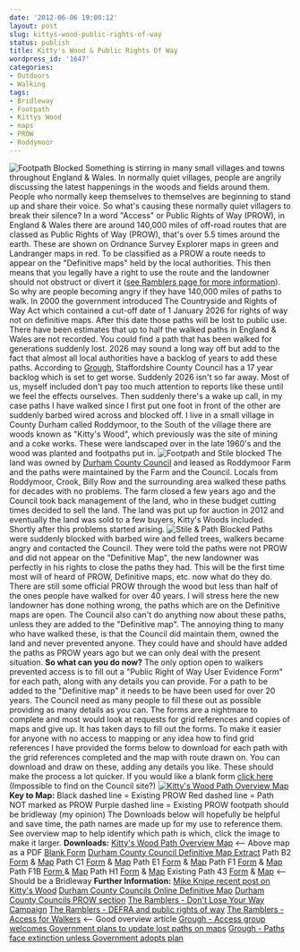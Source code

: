 ```yaml
---
date: '2012-06-06 19:00:12'
layout: post
slug: kittys-wood-public-rights-of-way
status: publish
title: Kitty's Wood & Public Rights Of Way
wordpress_id: '1647'
categories:
- Outdoors
- Walking
tags:
- Bridleway
- Footpath
- Kittys Wood
- maps
- PROW
- Roddymoor
---
```


![Footpath Blocked](http://www.stevenhorner.com/wp-content/uploads/2012/06/B2-Blocked-A.jpg) Something is stirring in many small villages and towns throughout England & Wales. In normally quiet villages, people are angrily discussing the latest happenings in the woods and fields around them. People who normally keep themselves to themselves are beginning to stand up and share their voice. So what's causing these normally quiet villagers to break their silence? In a word "Access" or Public Rights of Way (PROW), in England & Wales there are around 140,000 miles of off-road routes that are classed as Public Rights of Way (PROW), that's over 5.5 times around the earth. These are shown on Ordnance Survey Explorer maps in green and Landranger maps in red. To be classified as a PROW a route needs to appear on the "Definitive maps" held by the local authorities. This then means that you legally have a right to use the route and the landowner should not obstruct or divert it ([see Ramblers page for more information](http://www.ramblers.org.uk/info/britain/access-for-walkers-in-britain)). So why are people becoming angry if they have 140,000 miles of paths to walk. In 2000 the government introduced The Countryside and Rights of Way Act which contained a cut-off date of 1 January 2026 for rights of way not on definitive maps. After this date those paths will be lost to public use. There have been estimates that up to half the walked paths in England & Wales are not recorded. You could find a path that has been walked for generations suddenly lost. 2026 may sound a long way off but add to the fact that almost all local authorities have a backlog of years to add these paths. According to [Grough](http://www.grough.co.uk/magazine/2012/05/14/access-group-welcomes-government-plans-to-update-lost-paths-on-maps), Staffordshire County Council has a 17 year backlog which is set to get worse. Suddenly 2026 isn't so far away. Most of us, myself included don't pay too much attention to reports like these until we feel the effects ourselves. Then suddenly there's a wake up call, in my case paths I have walked since I first put one foot in front of the other are suddenly barbed wired across and blocked off. I live in a small village in County Durham called Roddymoor, to the South of the village there are woods known as "Kitty's Wood", which previously was the site of mining and a coke works. These were landscaped over in the late 1960's and the wood was planted and footpaths put in. ![Footpath and Stile blocked](http://www.stevenhorner.com/wp-content/uploads/2012/06/B2-Blocked-B.jpg) The land was owned by [Durham County Council](http://www.durham.gov.uk/) and leased as Roddymoor Farm and the paths were maintained by the Farm and the Council. Locals from Roddymoor, Crook, Billy Row and the surrounding area walked these paths for decades with no problems. The farm closed a few years ago and the Council took back management of the land, who in these budget cutting times decided to sell the land. The land was put up for auction in 2012 and eventually the land was sold to a few buyers, Kitty's Woods included. Shortly after this problems started arising. ![Stile & Path Blocked](http://www.stevenhorner.com/wp-content/uploads/2012/06/C1-Blocked-A.jpg) Paths were suddenly blocked with barbed wire and felled trees, walkers became angry and contacted the Council. They were told the paths were not PROW and did not appear on the "Definitive Map", the new landowner was perfectly in his rights to close the paths they had. This will be the first time most will of heard of PROW, Definitive maps, etc. now what do they do. There are still some official PROW through the wood but less than half of the ones people have walked for over 40 years. I will stress here the new landowner has done nothing wrong, the paths which are on the Definitive maps are open. The Council also can't do anything now about these paths, unless they are added to the "Definitive map". The annoying thing to many who have walked these, is that the Council did maintain them, owned the land and never prevented anyone. They could have and should have added the paths as PROW years ago but we can only deal with the present situation. **So what can you do now?** The only option open to walkers prevented access is to fill out a "Public Right of Way User Evidence Form" for each path, along with any details you can provide. For a path to be added to the "Definitive map" it needs to be have been used for over 20 years. The Council need as many people to fill these out as possible providing as many details as you can. The forms are a nightmare to complete and most would look at requests for grid references and copies of maps and give up. It has taken days to fill out the forms. To make it easier for anyone with no access to mapping or any idea how to find grid references I have provided the forms below to download for each path with the grid references completed and the map with route drawn on. You can download and draw on these, adding any details you like. These should make the process a lot quicker. If you would like a blank form [click here](http://www.stevenhorner.com/files/User_evidence_form.pdf) (Impossible to find on the Council site?) [![Kitty's Wood Path Overview Map](http://www.stevenhorner.com/wp-content/uploads/2012/06/OverviewMapLarge-600x422.jpg)](http://www.stevenhorner.com/wp-content/uploads/2012/06/OverviewMapLarge.jpg) **Key to Map:** Black dashed line = Existing PROW Red dashed line = Path NOT marked as PROW Purple dashed line = Existing PROW footpath should be bridleway (my opinion) The Downloads below will hopefully be helpful and save time, the path names are made up for my use to reference them. See overview map to help identify which path is which, click the image to make it larger. **Downloads:** [Kitty's Wood Path Overview Map](http://www.stevenhorner.com/files/OverviewMap.pdf) <-- Above map as a PDF [Blank Form](http://www.stevenhorner.com/files/User_evidence_form.pdf) [Durham County Council Definitive Map Extract](http://www.stevenhorner.com/files/Definitive_Map_extract.pdf) Path B2 [Form](http://www.stevenhorner.com/files/PathB2Form.pdf) & [Map](http://www.stevenhorner.com/files/PathB2Map.pdf) Path C1 [Form](http://www.stevenhorner.com/files/PathC1Form.pdf) & [Map](http://www.stevenhorner.com/files/PathC1Map.pdf) Path E1 [Form](http://www.stevenhorner.com/files/PathE1Form.pdf) & [Map](http://www.stevenhorner.com/files/PathE1Map.pdf) Path F1 [Form](http://www.stevenhorner.com/files/PathF1Form.pdf) & [Map](http://www.stevenhorner.com/files/PathF1Map.pdf) Path F1B [Form ](http://www.stevenhorner.com/files/PathF1BForm.pdf) & [Map](http://www.stevenhorner.com/files/PathF1BMap.pdf) Path H1 [Form](http://www.stevenhorner.com/files/PathH1Form.pdf) & [Map](http://www.stevenhorner.com/files/PathH1Map.pdf) Existing Path 43 [Form](http://www.stevenhorner.com/files/Path43Form.pdf) & [Map](http://www.stevenhorner.com/files/Path43Map.pdf) <--Should be a Bridleway **Further Information:** [Mike Knipe recent post on Kitty's Wood](http://northernpies.blogspot.co.uk/2012/06/trouble-in-kittys-wood.html) [Durham County Councils Online Definitive Map](http://www.durham.gov.uk/Pages/prow.aspx) [Durham County Councils PROW section](http://www.durham.gov.uk/Pages/Service.aspx?ServiceId=613) [The Ramblers - Don't Lose Your Way Campaign](http://www.ramblers.org.uk/Volunteer/News/ROWconsultation) [The Ramblers - DEFRA and public rights of way](http://www.ramblers.org.uk/mediacentre/archive/2003/crimepaths) [The Ramblers - Access for Walkers](http://www.ramblers.org.uk/info/britain/access-for-walkers-in-britain) <-- Good overview article [Grough - Access group welcomes Government plans to update lost paths on maps](http://www.grough.co.uk/magazine/2012/05/14/access-group-welcomes-government-plans-to-update-lost-paths-on-maps) [Grough - Paths face extinction unless Government adopts plan](http://www.grough.co.uk/magazine/2010/03/25/paths-face-extinction-unless-government-adopts-plan)
